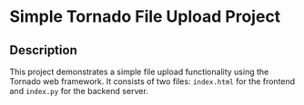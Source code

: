 # Simple Tornado File Upload Project

## Description

This project demonstrates a simple file upload functionality using the Tornado web framework. It consists of two files: `index.html` for the frontend and `index.py` for the backend server.

